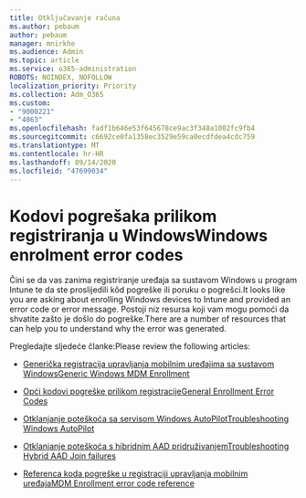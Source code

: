 ```yaml
---
title: Otključavanje računa
ms.author: pebaum
author: pebaum
manager: mnirkhe
ms.audience: Admin
ms.topic: article
ms.service: o365-administration
ROBOTS: NOINDEX, NOFOLLOW
localization_priority: Priority
ms.collection: Adm_O365
ms.custom:
- "9000221"
- "4863"
ms.openlocfilehash: fadf1b646e53f645678ce9ac3f348a1002fc9fb4
ms.sourcegitcommit: c6692ce0fa1358ec3529e59ca0ecdfdea4cdc759
ms.translationtype: MT
ms.contentlocale: hr-HR
ms.lasthandoff: 09/14/2020
ms.locfileid: "47699034"
---
```

# <a name="windows-enrolment-error-codes"></a><span data-ttu-id="624aa-102">Kodovi pogrešaka prilikom registriranja u Windows</span><span class="sxs-lookup"><span data-stu-id="624aa-102">Windows enrolment error codes</span></span>

<span data-ttu-id="624aa-103">Čini se da vas zanima registriranje uređaja sa sustavom Windows u program Intune te da ste proslijedili kôd pogreške ili poruku o pogrešci.</span><span class="sxs-lookup"><span data-stu-id="624aa-103">It looks like you are asking about enrolling Windows devices to Intune and provided an error code or error message.</span></span> <span data-ttu-id="624aa-104">Postoji niz resursa koji vam mogu pomoći da shvatite zašto je došlo do pogreške.</span><span class="sxs-lookup"><span data-stu-id="624aa-104">There are a number of resources that can help you to understand why the error was generated.</span></span>
 
<span data-ttu-id="624aa-105">Pregledajte sljedeće članke:</span><span class="sxs-lookup"><span data-stu-id="624aa-105">Please review the following articles:</span></span>

- [<span data-ttu-id="624aa-106">Generička registracija upravljanja mobilnim uređajima sa sustavom Windows</span><span class="sxs-lookup"><span data-stu-id="624aa-106">Generic Windows MDM Enrollment</span></span>](https://docs.microsoft.com/mem/intune/enrollment/troubleshoot-windows-enrollment-errors)

- [<span data-ttu-id="624aa-107">Opći kodovi pogreške prilikom registracije</span><span class="sxs-lookup"><span data-stu-id="624aa-107">General Enrollment Error Codes</span></span>](https://docs.microsoft.com/mem/intune/enrollment/troubleshoot-device-enrollment-in-intune#general-enrollment-error-codes)

- [<span data-ttu-id="624aa-108">Otklanjanje poteškoća sa servisom Windows AutoPilot</span><span class="sxs-lookup"><span data-stu-id="624aa-108">Troubleshooting Windows AutoPilot</span></span>](https://docs.microsoft.com/windows/deployment/windows-autopilot/troubleshooting)

- [<span data-ttu-id="624aa-109">Otklanjanje poteškoća s hibridnim AAD pridruživanjem</span><span class="sxs-lookup"><span data-stu-id="624aa-109">Troubleshooting Hybrid AAD Join failures</span></span>](https://docs.microsoft.com/azure/active-directory/devices/troubleshoot-hybrid-join-windows-current)

- [<span data-ttu-id="624aa-110">Referenca koda pogreške u registraciji upravljanja mobilnim uređaja</span><span class="sxs-lookup"><span data-stu-id="624aa-110">MDM Enrollment error code reference</span></span>](https://docs.microsoft.com/windows/win32/mdmreg/mdm-registration-constants)
